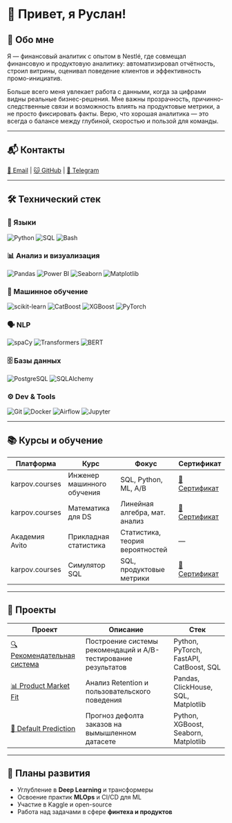 # 👋 Привет, я Руслан!

## 🧠 Обо мне

Я — финансовый аналитик с опытом в Nestlé, где совмещал финансовую и продуктовую аналитику: автоматизировал отчётность, строил витрины, оценивал поведение клиентов и эффективность промо-инициатив.

Больше всего меня увлекает работа с данными, когда за цифрами видны реальные бизнес-решения. Мне важны прозрачность, причинно-следственные связи и возможность влиять на продуктовые метрики, а не просто фиксировать факты. Верю, что хорошая аналитика — это всегда о балансе между глубиной, скоростью и пользой для команды.

---

## 📬 Контакты

[📧 Email](mailto:ruslanprashchurovich@gmail.com) | [🐱 GitHub](https://github.com/ruslanprashchurovich) | [💬 Telegram](https://t.me/rarrisimo)

---

## 🛠️ Технический стек

### 📌 Языки

![Python](https://img.shields.io/badge/-Python-3776AB?logo=python&logoColor=white&style=flat) ![SQL](https://img.shields.io/badge/-SQL-003B57?logo=postgresql&logoColor=white&style=flat) ![Bash](https://img.shields.io/badge/-Bash-4EAA25?logo=gnubash&logoColor=white&style=flat)

### 📊 Анализ и визуализация

![Pandas](https://img.shields.io/badge/-Pandas-150458?logo=pandas&logoColor=white&style=flat) ![Power BI](https://img.shields.io/badge/-PowerBI-F2C811?logo=powerbi&logoColor=black&style=flat) ![Seaborn](https://img.shields.io/badge/-Seaborn-268BD2?style=flat) ![Matplotlib](https://img.shields.io/badge/-Matplotlib-11557C?style=flat)

### 🧠 Машинное обучение

![scikit-learn](https://img.shields.io/badge/-Scikit--Learn-F7931E?logo=scikit-learn&logoColor=white&style=flat) ![CatBoost](https://img.shields.io/badge/-CatBoost-EE9D00?style=flat) ![XGBoost](https://img.shields.io/badge/-XGBoost-1A5D78?style=flat) ![PyTorch](https://img.shields.io/badge/-PyTorch-EE4C2C?logo=pytorch&logoColor=white&style=flat)

### 🗣️ NLP

![spaCy](https://img.shields.io/badge/-spaCy-09A3D5?style=flat) ![Transformers](https://img.shields.io/badge/-Transformers-FFBF00?style=flat) ![BERT](https://img.shields.io/badge/-BERT-0081A7?style=flat)

### 🗄️ Базы данных

![PostgreSQL](https://img.shields.io/badge/-PostgreSQL-4169E1?logo=postgresql&logoColor=white&style=flat) ![SQLAlchemy](https://img.shields.io/badge/-SQLAlchemy-8C1C13?style=flat)

### ⚙️ Dev & Tools

![Git](https://img.shields.io/badge/-Git-F05032?logo=git&logoColor=white&style=flat) ![Docker](https://img.shields.io/badge/-Docker-2496ED?logo=docker&logoColor=white&style=flat) ![Airflow](https://img.shields.io/badge/-Apache%20Airflow-017CEE?logo=apacheairflow&logoColor=white&style=flat) ![Jupyter](https://img.shields.io/badge/-Jupyter-F37626?logo=jupyter&logoColor=white&style=flat)

---

## 📚 Курсы и обучение

| Платформа      | Курс                       | Фокус                           | Сертификат                                                                                    |
| -------------- | -------------------------- | ------------------------------- | --------------------------------------------------------------------------------------------- |
| karpov.courses | Инженер машинного обучения | SQL, Python, ML, A/B            | [🔗 Сертификат](https://lab.karpov.courses/certificate/b9023be0-2f86-4e3f-9fc1-c85879c7544b/) |
| karpov.courses | Математика для DS          | Линейная алгебра, мат. анализ   | [🔗 Сертификат](https://lab.karpov.courses/certificate/177b2fb0-bb74-41ed-b1ed-22c726ccc094/) |
| Академия Avito | Прикладная статистика      | Статистика, теория вероятностей | —                                                                                             |
| karpov.courses | Симулятор SQL              | SQL, продуктовые метрики        | [🔗 Сертификат](https://lab.karpov.courses/certificate/096adb63-0243-4745-8f56-ba48d7ac19fb/) |

---

## 🚀 Проекты

| Проект                                           | Описание                                                       | Стек                                    |
|--------------------------------------------------|----------------------------------------------------------------|-----------------------------------------|
| [🔍 Рекомендательная система](https://github.com/ruslanprashchurovich/NextBestChoice) | Построение системы рекомендаций и A/B-тестирование результатов | Python, PyTorch, FastAPI, CatBoost, SQL |
| [📊 Product Market Fit](https://github.com/ruslanprashchurovich/UserLoyaltyLab)      | Анализ Retention и пользовательского поведения                 | Pandas, ClickHouse, SQL, Matplotlib     |
| [🍻 Default Prediction](https://github.com/ruslanprashchurovich/DefaultDetector)       | Прогноз дефолта заказов на вымышленном датасете                | Python, XGBoost, Seaborn, Matplotlib    |


---

## 🎯 Планы развития

- Углубление в **Deep Learning** и трансформеры
- Освоение практик **MLOps** и CI/CD для ML
- Участие в Kaggle и open-source
- Работа над задачами в сфере **финтеха и продуктов**


<!--
**ruslanprashchurovich/ruslanprashchurovich** is a ✨ _special_ ✨ repository because its `README.md` (this file) appears on your GitHub profile.

Here are some ideas to get you started:

- 🔭 I’m currently working on ...
- 🌱 I’m currently learning ...
- 👯 I’m looking to collaborate on ...
- 🤔 I’m looking for help with ...
- 💬 Ask me about ...
- 📫 How to reach me: ...
- 😄 Pronouns: ...
- ⚡ Fun fact: ...
-->
